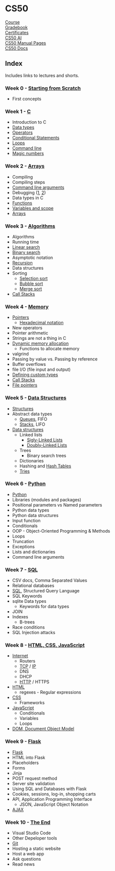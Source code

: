 # CS50
[Course](https://cs50.harvard.edu/x/2025/) \
[Gradebook](https://cs50.me/cs50x) \
[Certificates](https://certificates.cs50.io/) \
[CS50 AI](https://cs50.ai/chat) \
[CS50 Manual Pages](https://manual.cs50.io/) \
[CS50 Docs](https://cs50.readthedocs.io/)

## Index
Includes links to lectures and shorts.

### Week 0 - [Starting from Scratch](https://cs50.harvard.edu/x/2025/weeks/0/)
- First concepts

### Week 1 - [C](https://cs50.harvard.edu/x/2025/weeks/1/)
- Introduction to C
- [Data types](https://cs50.harvard.edu/x/2025/shorts/data_types/)
- [Operators](https://cs50.harvard.edu/x/2025/shorts/operators/)
- [Conditional Statements](https://cs50.harvard.edu/x/2025/shorts/conditional_statements/)
- [Loops](https://cs50.harvard.edu/x/2025/shorts/loops/)
- [Command line](https://cs50.harvard.edu/x/2025/shorts/command_line/)
- [Magic numbers](https://cs50.harvard.edu/x/2025/shorts/magic_numbers/)

### Week 2 - [Arrays](https://cs50.harvard.edu/x/2025/weeks/2/)
- Compiling
- Compiling steps
- [Command line arguments](https://cs50.harvard.edu/x/2025/shorts/command_line_arguments/)
- Debugging ([1](https://cs50.harvard.edu/x/2025/shorts/debugging_step_through/), [2](https://cs50.harvard.edu/x/2025/shorts/debugging_step_into/))
- Data types in C
- [Functions](https://cs50.harvard.edu/x/2025/shorts/functions/)
- [Variables and scope](https://cs50.harvard.edu/x/2025/shorts/variables_and_scope/)
- [Arrays](https://cs50.harvard.edu/x/2025/shorts/arrays/)

### Week 3 - [Algorithms](https://cs50.harvard.edu/x/2025/weeks/3/#week-3-algorithms)
- Algorithms
- Running time
- [Linear search](https://cs50.harvard.edu/x/2025/shorts/linear_search/)
- [Binary search](https://cs50.harvard.edu/x/2025/shorts/binary_search/)
- Asymptotic notation
- [Recursion](https://cs50.harvard.edu/x/2025/shorts/recursion/)
- Data structures
- Sorting
  - [Selection sort](https://cs50.harvard.edu/x/2025/shorts/selection_sort/)
  - [Bubble sort](https://cs50.harvard.edu/x/2025/shorts/bubble_sort/)
  - [Merge sort](https://cs50.harvard.edu/x/2025/shorts/merge_sort/)
- [Call Stacks](https://cs50.harvard.edu/x/2025/shorts/call_stacks/)

### Week 4 - [Memory](https://cs50.harvard.edu/x/2025/weeks/4/)
- [Pointers](https://cs50.harvard.edu/x/shorts/pointers/)
  - [Hexadecimal notation](https://cs50.harvard.edu/x/shorts/hexadecimal/)
- New operators
- Pointer arithmetic
- Strings are not a thing in C
- [Dynamic memory allocation](https://cs50.harvard.edu/x/shorts/dynamic_memory_allocation/)
  - Functions to allocate memory
- valgrind
- Passing by value vs. Passing by reference
- Buffer overflows
- file I/O (file input and output)
- [Defining custom types](https://cs50.harvard.edu/x/shorts/defining_custom_types/)
- [Call Stacks](https://cs50.harvard.edu/x/shorts/call_stacks/)
- [File pointers](https://cs50.harvard.edu/x/shorts/file_pointers/)

### Week 5 - [Data Structures](https://cs50.harvard.edu/x/2025/weeks/5/)
- [Structures](https://cs50.harvard.edu/x/2025/shorts/structures/)
- Abstract data types
  - [Queues](https://cs50.harvard.edu/x/2025/shorts/queues/), FIFO
  - [Stacks](https://cs50.harvard.edu/x/2025/shorts/stacks/), LIFO
- [Data structures](https://cs50.harvard.edu/x/2025/shorts/data_structures/)
  - Linked lists
    - [Sigly-Linked Lists](https://cs50.harvard.edu/x/2025/shorts/singly_linked_lists/)
    - [Doubly-Linked Lists](https://cs50.harvard.edu/x/2025/shorts/doubly_linked_lists/)
  - Trees
    - Binary search trees
  - Dictionaries
  - Hashing and [Hash Tables](https://cs50.harvard.edu/x/2025/shorts/hash_tables/)
  - [Tries](https://cs50.harvard.edu/x/2025/shorts/tries/)
  
### Week 6 - [Python](https://cs50.harvard.edu/x/2025/weeks/6/)
- [Python](https://cs50.harvard.edu/x/2025/shorts/python/)
- Libraries (modules and packages)
- Positional parameters vs Named parameters
- Python data types
- Python data structures
- Input function
- Conditionals
- OOP - Object-Oriented Programming & Methods
- Loops
- Truncation
- Exceptions
- Lists and dictionaries
- Command line arguments

### Week 7 - [SQL](https://cs50.harvard.edu/x/2025/weeks/7/)
- CSV docs, Comma Separated Values
- Relational databases
- [SQL](https://cs50.harvard.edu/x/2025/shorts/sql/), Structured Query Language
- SQL Keywords
- sqlite Data types
  - Keywords for data types
- JOIN
- Indexes
  - B-trees
- Race conditions
- SQL Injection attacks

### Week 8 - [HTML, CSS, JavaScript](https://cs50.harvard.edu/x/2025/weeks/8/)
- [Internet](https://cs50.harvard.edu/x/2025/shorts/internet_primer/)
  - Routers
  - [TCP](https://cs50.harvard.edu/x/2025/shorts/tcp/) / [IP](https://cs50.harvard.edu/x/2025/shorts/ip/)
  - DNS
  - DHCP
  - [HTTP](https://cs50.harvard.edu/x/2025/shorts/http/) / HTTPS
- [HTML](https://cs50.harvard.edu/x/2025/shorts/html/)
  - regexes - Regular expressions
- [CSS](https://cs50.harvard.edu/x/2025/shorts/css/)
  - Frameworks
- [JavaScript](https://cs50.harvard.edu/x/2025/shorts/javascript/)
  - Conditionals
  - Variables
  - Loops
- [DOM, Document Object Model](https://cs50.harvard.edu/x/2025/shorts/dom/)

### Week 9 - [Flask](https://cs50.harvard.edu/x/2025/weeks/9/)
- [Flask](https://cs50.harvard.edu/x/2025/shorts/flask/)
- HTML into Flask
- Placeholders
- Forms
- Jinja
- POST request method
- Server site validation
- Using SQL and Databases with Flask
- Cookies, sessions, log-in, shopping carts
- API, Application Programming Interface
  - JSON, JavaScript Object Notation
- [AJAX](https://cs50.harvard.edu/x/2025/shorts/ajax/)

### Week 10 - [The End](https://cs50.harvard.edu/x/weeks/10/)
- Visual Studio Code
- Other Depeloper tools
- [Git](https://www.youtube.com/watch?v=MJUJ4wbFm_A)
- Hosting a static website
- Host a web app
- Ask questions
- Read news
